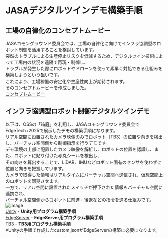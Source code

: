 # JASAデジタルツインデモ構築手順

## 工場の自律化のコンセプトムービー
JASAコモングラウンド委員会では、工場の自律化に向けてインフラ協調型のロボット制御を活用することを検討しています。  
突然のトラブルによる生産停止リスクを低減するため、デジタルツイン技術によって工場内の状況を遠隔で再現・制御し、  
トラブルが発生した際にロボットやドローンを使って素早く対処できる仕組みを構築しようという狙いです。  
これにより、工場稼働の安定化や生産性向上が期待されます。  
そのコンセプトムービーを作成しました。  
[コンセプトムービー](https://y-kunii.github.io/jasa_common_ground/FACTORYTL_2025-03-02_HD.mp4)   

## インフラ協調型ロボット制御デジタルツインデモ  
以下は、OSSの「箱庭」を利用し、JASAコモングラウンド委員会でEdgeTech+2025で展示したデモの構築手順になります。  
リアル空間に設置されたカメラ映像のみでロボット（TB3）の位置や向きを検出し、バーチャル空間側から制御指示を行うデモです。  
デモ環境の上部に配置したカメラ映像を解析し、ロボットの位置を認識し、また、ロボットに貼り付けた赤丸シールを検出し、  
その向きを算出することで、LiDAR、IMUなどロボット固有のセンサを使わずに位置と向きを把握しています。  
カメラで取得した情報はリアルタイムにバーチャル空間へ送信され、仮想空間上のロボットを同期させます。  
一方で、リアル空間に設置されたスイッチが押下された情報もバーチャル空間に連携され、  
バーチャル空間側からロボットに前進・後退などの指令を送る仕組みです。  
![image](https://github.com/user-attachments/assets/6209cdc0-e27a-46d1-a470-1af760a91a84)  
[Unity](jasa-unity-virtual-factory-model) - **Unity用プログラム構築手順**  
[EdgeServer](jasa-edgeserver-virtual-factory-model) - **EdgeServer用プログラム構築手順**  
[TB3](jasa-tb3-virtual-factory-model) - **TB3用プログラム構築手順**  
※Unityの手順で作成したcustom.jsonがEdgeServerの構築に必要になります。

